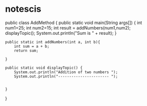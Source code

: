 # notescis


public class AddMethod {
    public static void main(String args[]) {
        int num1=25;
        int num2=15;
        int result = addNumbers(num1,num2);
        displayTopic();
        System.out.println("Sum is " + result);
    }
    
    public static int addNumbers(int a, int b){
        int sum = a + b;
        return sum;
        
    }
    
    public static void displayTopic() {
        System.out.println("Addition of two numbers ");
        System.out.println("----------------------- ");
        
        
    }
    
}
